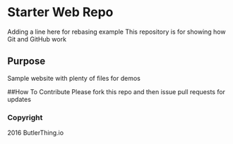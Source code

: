 # Starter Web Repo

Adding a line here for rebasing example
This repository is for showing how Git and GitHub work

## Purpose

Sample website with plenty of files for demos

##How To Contribute
Please fork this repo and then issue pull requests for updates

### Copyright
2016 ButlerThing.io